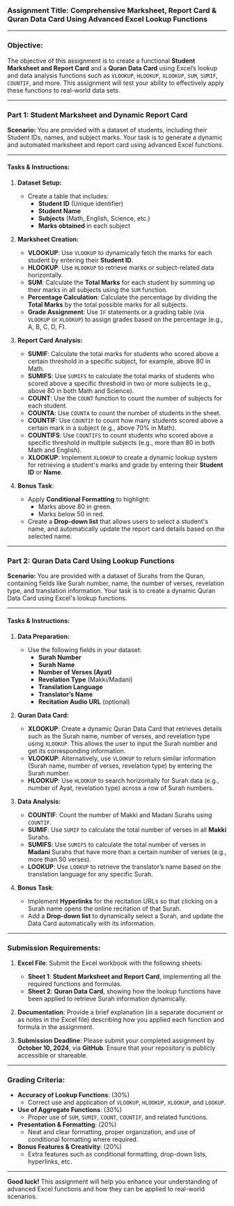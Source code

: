 
### **Assignment Title: Comprehensive Marksheet, Report Card & Quran Data Card Using Advanced Excel Lookup Functions**

---

### **Objective:**
The objective of this assignment is to create a functional **Student Marksheet and Report Card** and a **Quran Data Card** using Excel’s lookup and data analysis functions such as `VLOOKUP`, `HLOOKUP`, `XLOOKUP`, `SUM`, `SUMIF`, `COUNTIF`, and more. This assignment will test your ability to effectively apply these functions to real-world data sets.

---

### **Part 1: Student Marksheet and Dynamic Report Card**

**Scenario:**
You are provided with a dataset of students, including their Student IDs, names, and subject marks. Your task is to generate a dynamic and automated marksheet and report card using advanced Excel functions.

---

#### **Tasks & Instructions:**

1. **Dataset Setup:**
   - Create a table that includes:
     - **Student ID** (Unique identifier)
     - **Student Name**
     - **Subjects** (Math, English, Science, etc.)
     - **Marks obtained** in each subject

2. **Marksheet Creation:**
   - **VLOOKUP**: Use `VLOOKUP` to dynamically fetch the marks for each student by entering their **Student ID**.
   - **HLOOKUP**: Use `HLOOKUP` to retrieve marks or subject-related data horizontally.
   - **SUM**: Calculate the **Total Marks** for each student by summing up their marks in all subjects using the `SUM` function.
   - **Percentage Calculation**: Calculate the percentage by dividing the **Total Marks** by the total possible marks for all subjects.
   - **Grade Assignment**: Use `IF` statements or a grading table (via `VLOOKUP` or `XLOOKUP`) to assign grades based on the percentage (e.g., A, B, C, D, F).

3. **Report Card Analysis:**
   - **SUMIF**: Calculate the total marks for students who scored above a certain threshold in a specific subject, for example, above 80 in Math.
   - **SUMIFS**: Use `SUMIFS` to calculate the total marks of students who scored above a specific threshold in two or more subjects (e.g., above 80 in both Math and Science).
   - **COUNT**: Use the `COUNT` function to count the number of subjects for each student.
   - **COUNTA**: Use `COUNTA` to count the number of students in the sheet.
   - **COUNTIF**: Use `COUNTIF` to count how many students scored above a certain mark in a subject (e.g., above 70% in Math).
   - **COUNTIFS**: Use `COUNTIFS` to count students who scored above a specific threshold in multiple subjects (e.g., more than 80 in both Math and English).
   - **XLOOKUP**: Implement `XLOOKUP` to create a dynamic lookup system for retrieving a student's marks and grade by entering their **Student ID** or **Name**.

4. **Bonus Task**:
   - Apply **Conditional Formatting** to highlight:
     - Marks above 80 in green.
     - Marks below 50 in red.
   - Create a **Drop-down list** that allows users to select a student's name, and automatically update the report card details based on the selected name.

---

### **Part 2: Quran Data Card Using Lookup Functions**

**Scenario:**
You are provided with a dataset of Surahs from the Quran, containing fields like Surah number, name, the number of verses, revelation type, and translation information. Your task is to create a dynamic Quran Data Card using Excel's lookup functions.

---

#### **Tasks & Instructions:**

1. **Data Preparation:**
   - Use the following fields in your dataset:
     - **Surah Number**
     - **Surah Name**
     - **Number of Verses (Ayat)**
     - **Revelation Type** (Makki/Madani)
     - **Translation Language**
     - **Translator’s Name**
     - **Recitation Audio URL** (optional)

2. **Quran Data Card:**
   - **XLOOKUP**: Create a dynamic Quran Data Card that retrieves details such as the Surah name, number of verses, and revelation type using `XLOOKUP`. This allows the user to input the Surah number and get its corresponding information.
   - **VLOOKUP**: Alternatively, use `VLOOKUP` to return similar information (Surah name, number of verses, revelation type) by entering the Surah number.
   - **HLOOKUP**: Use `HLOOKUP` to search horizontally for Surah data (e.g., number of Ayat, revelation type) across a row of Surah numbers.

3. **Data Analysis:**
   - **COUNTIF**: Count the number of Makki and Madani Surahs using `COUNTIF`.
   - **SUMIF**: Use `SUMIF` to calculate the total number of verses in all **Makki** Surahs.
   - **SUMIFS**: Use `SUMIFS` to calculate the total number of verses in **Madani** Surahs that have more than a certain number of verses (e.g., more than 50 verses).
   - **LOOKUP**: Use `LOOKUP` to retrieve the translator’s name based on the translation language for any specific Surah.

4. **Bonus Task**:
   - Implement **Hyperlinks** for the recitation URLs so that clicking on a Surah name opens the online recitation of that Surah.
   - Add a **Drop-down list** to dynamically select a Surah, and update the Data Card automatically with its information.

---

### **Submission Requirements:**

1. **Excel File**: Submit the Excel workbook with the following sheets:
   - **Sheet 1**: **Student Marksheet and Report Card**, implementing all the required functions and formulas.
   - **Sheet 2**: **Quran Data Card**, showing how the lookup functions have been applied to retrieve Surah information dynamically.

2. **Documentation**: Provide a brief explanation (in a separate document or as notes in the Excel file) describing how you applied each function and formula in the assignment.

3. **Submission Deadline**: Please submit your completed assignment by **October 10, 2024**, via **GitHub**. Ensure that your repository is publicly accessible or shareable.

---

### **Grading Criteria:**

- **Accuracy of Lookup Functions**: (30%)
  - Correct use and application of `VLOOKUP`, `HLOOKUP`, `XLOOKUP`, and `LOOKUP`.
- **Use of Aggregate Functions**: (30%)
  - Proper use of `SUM`, `SUMIF`, `COUNT`, `COUNTIF`, and related functions.
- **Presentation & Formatting**: (20%)
  - Neat and clear formatting, proper organization, and use of conditional formatting where required.
- **Bonus Features & Creativity**: (20%)
  - Extra features such as conditional formatting, drop-down lists, hyperlinks, etc.

---

**Good luck!** This assignment will help you enhance your understanding of advanced Excel functions and how they can be applied to real-world scenarios.

